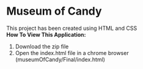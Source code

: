 # Museum of Candy
This project has been created using HTML and CSS
<br>
**How To View This Application:**
1. Download the zip file
2. Open the index.html file in a chrome browser (museumOfCandy/Final/index.html)
